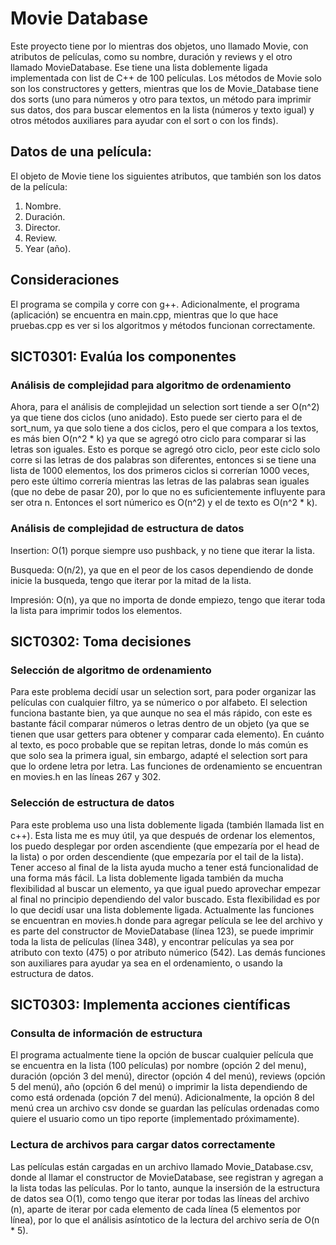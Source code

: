 # Movie Database
Este proyecto tiene por lo mientras dos objetos, uno llamado Movie, con atributos de películas, como su nombre, duración y reviews y el otro llamado MovieDatabase. Ese tiene una lista doblemente ligada implementada con list de C++ de 100 películas. Los métodos de Movie solo son los constructores y getters, mientras que los de Movie_Database tiene dos sorts (uno para números y otro para textos, un método para imprimir sus datos, dos para buscar elementos en la lista (números y texto igual) y otros métodos auxiliares para ayudar con el sort o con los finds). 

## Datos de una película:
El objeto de Movie tiene los siguientes atributos, que también son los datos de la película:
1. Nombre.
2. Duración.
3. Director.
4. Review.
5. Year (año).

## Consideraciones
El programa se compila y corre con g++. Adicionalmente, el programa (aplicación) se encuentra en main.cpp, mientras que lo que hace pruebas.cpp es ver si los algoritmos y métodos funcionan correctamente. 

## SICT0301: Evalúa los componentes
### Análisis de complejidad para algoritmo de ordenamiento
Ahora, para el análisis de complejidad un selection sort tiende a ser O(n^2) ya que tiene dos ciclos (uno anidado). Esto puede ser cierto para el de sort_num, ya que solo tiene a dos ciclos, pero el que compara a los textos, es más bien O(n^2 * k) ya que se agregó otro ciclo para comparar si las letras son iguales. Esto es porque se agregó otro ciclo, peor este ciclo solo corre si las letras de dos palabras son diferentes, entonces si se tiene una lista de 1000 elementos, los dos primeros ciclos si correrían 1000 veces, pero este último correría mientras las letras de las palabras sean iguales (que no debe de pasar 20), por lo que no es suficientemente influyente para ser otra n. Entonces el sort númerico es O(n^2) y el de texto es O(n^2 * k). 

### Análisis de complejidad de estructura de datos 
Insertion: O(1) porque siempre uso pushback, y no tiene que iterar la lista.  

Busqueda: O(n/2), ya que en el peor de los casos dependiendo de donde inicie la busqueda, tengo que iterar por la mitad de la lista.   

Impresión: O(n), ya que no importa de donde empiezo, tengo que iterar toda la lista para imprimir todos los elementos.

## SICT0302: Toma decisiones
### Selección de algoritmo de ordenamiento
Para este problema decidí usar un selection sort, para poder organizar las películas con cualquier filtro, ya se númerico o por alfabeto. El selection funciona bastante bien, ya que aunque no sea el más rápido, con este es bastante fácil comparar números o letras dentro de un objeto (ya que se tienen que usar getters para obtener y comparar cada elemento). En cuánto al texto, es poco probable que se repitan letras, donde lo más común es que solo sea la primera igual, sin embargo, adapté el selection sort para que lo ordene letra por letra. Las funciones de ordenamiento se encuentran en movies.h en las líneas 267 y 302.

### Selección de estructura de datos
Para este problema uso una lista doblemente ligada (también llamada list en c++). Esta lista me es muy útil, ya que después de ordenar los elementos, los puedo desplegar por orden ascendiente (que empezaría por el head de la lista) o por orden descendiente (que empezaría por el tail de la lista). Tener acceso al final de la lista ayuda mucho a tener está funcionalidad de una forma más fácil. La lista doblemente ligada también da mucha flexibilidad al buscar un elemento, ya que igual puedo aprovechar empezar al final no principio dependiendo del valor buscado. Esta flexibilidad es por lo que decidí usar una lista doblemente ligada. Actualmente las funciones se encuentran en movies.h donde para agregar película se lee del archivo y es parte del constructor de MovieDatabase (línea 123), se puede imprimir toda la lista de películas (línea 348), y encontrar películas ya sea por atributo con texto (475) o por atributo númerico (542). Las demás funciones son auxiliares para ayudar ya sea en el ordenamiento, o usando la estructura de datos.

## SICT0303: Implementa acciones científicas
### Consulta de información de estructura
El programa actualmente tiene la opción de buscar cualquier película que se encuentra en la lista (100 películas) por nombre (opción 2 del menu), duración (opción 3 del menú), director (opción 4 del menú), reviews (opción 5 del menú), año (opción 6 del menú) o imprimir la lista dependiendo de como está ordenada (opción 7 del menú). Adicionalmente, la opción 8 del menú crea un archivo csv donde se guardan las películas ordenadas como quiere el usuario como un tipo reporte (implementado próximamente).

### Lectura de archivos para cargar datos correctamente
Las películas están cargadas en un archivo llamado Movie_Database.csv, donde al llamar el constructor de MovieDatabase, see registran y agregan a la lista todas las películas. Por lo tanto, aunque la insersión de la estructura de datos sea O(1), como tengo que iterar por todas las líneas del archivo (n), aparte de iterar por cada elemento de cada línea (5 elementos por línea), por lo que el análisis asíntotico de la lectura del archivo sería de O(n * 5). 

